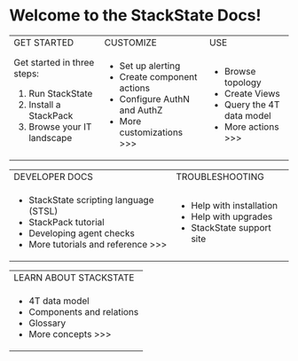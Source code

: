 # Welcome to the StackState Docs!

<table>
  <tbody>
    <tr>
      <td>GET STARTED</td>
      <td>CUSTOMIZE</td>
      <td>USE</td>
    </tr>
    <tr>
    <td>
    Get started in three steps:
      <ol>
        <li />Run StackState
        <li />Install a StackPack
        <li />Browse your IT landscape
      </ol>
    </td>
    <td>
      <ul>
        <li />Set up alerting
        <li />Create component actions
        <li />Configure AuthN and AuthZ
        <li />More customizations >>>
      </ul>
    </td>
    <td>
      <ul>
        <li />Browse topology
        <li />Create Views
        <li />Query the 4T data model
        <li />More actions >>>
      </ul>
    </td>
    </tr>
    </tbody>
  </table>

  <table>
    <tbody>
      <tr>
        <td>DEVELOPER DOCS</td>
        <td>TROUBLESHOOTING</td>
      </tr>
      <tr>
        <td>
          <ul>
            <li />StackState scripting language (STSL)
            <li />StackPack tutorial
            <li />Developing agent checks
            <li />More tutorials and reference >>>
          </ul>
        </td>
        <td>
          <ul>
            <li />Help with installation
            <li />Help with upgrades
            <li />StackState support site<br />
          </ul>
        </td>
      </tr>
    </tbody>
  </table>

  <table>
    <tbody>
      <tr>
        <td>LEARN ABOUT STACKSTATE</td>
      </tr>
      <tr>
        <td>
          <ul>
            <li />4T data model
            <li />Components and relations
            <li />Glossary
            <li />More concepts >>>
          </ul>
        </td>
      </tr>
    </tbody>
  </table>
